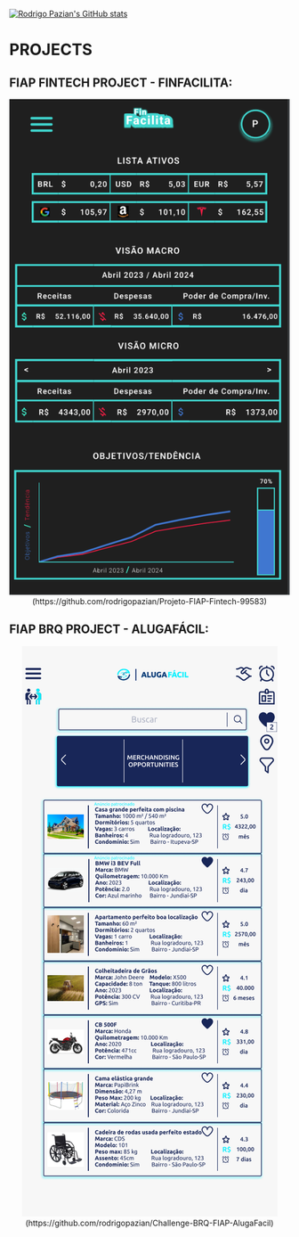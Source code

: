 <p align="center">
            
  [![Rodrigo Pazian's GitHub stats](https://github-readme-stats.vercel.app/api?username=rodrigopazian&theme=cobalt&show_icons=true)](https://github.com/rodrigopazian/github-readme-stats)
</p>

# PROJECTS

## FIAP FINTECH PROJECT - FINFACILITA:

<p align="center"><img src="images/Finfacilita.png">(https://github.com/rodrigopazian/Projeto-FIAP-Fintech-99583)</p>



## FIAP BRQ PROJECT - ALUGAFÁCIL:


<p align="center"><img src="images/Alugafacil.png">(https://github.com/rodrigopazian/Challenge-BRQ-FIAP-AlugaFacil)</p>




